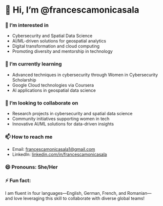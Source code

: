 # 👋 Hi, I’m @francescamonicasala

### 👀 I’m interested in 
- Cybersecurity and Spatial Data Science
- AI/ML-driven solutions for geospatial analytics
- Digital transformation and cloud computing
- Promoting diversity and mentorship in technology

### 🌱 I’m currently learning 
- Advanced techniques in cybersecurity through Women in Cybersecurity Scholarship
- Google Cloud technologies via Coursera
- AI applications in geospatial data science

### 💞️ I’m looking to collaborate on 
- Research projects in cybersecurity and spatial data science
- Community initiatives supporting women in tech
- Innovative AI/ML solutions for data-driven insights

### 📫 How to reach me 
- Email: [francescamonicasala1@gmail.com](mailto:francescamonicasala1@gmail.com)
- LinkedIn: [linkedin.com/in/francescamonicasala](https://www.linkedin.com/in/francescamonicasala/)

### 😄 Pronouns: She/Her

### ⚡ Fun fact:
I am fluent in four languages—English, German, French, and Romanian—and love leveraging this skill to collaborate with diverse global teams!

